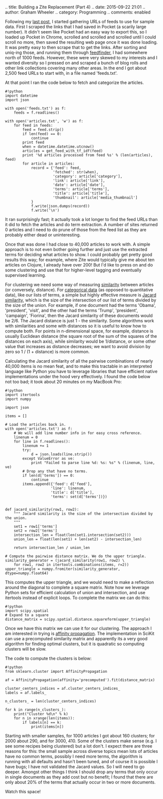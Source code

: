 .. title: Building a Zite Replacement (Part 4)
.. date: 2015-09-22 21:01
.. author: Graham Wheeler
.. category: Programming
.. comments: enabled



Following my [last post](http://www.grahamwheeler.com/posts/zite-replacement-3.html), I started gathering URLs of feeds to use for sample data. First I scraped the links that I had saved in Pocket (a scarily large number). It didn't seem like Pocket had an easy way to export this, so I loaded up Pocket in Chrome, scrolled and scrolled and scrolled until I could scroll no more, then saved the resulting web page once it was done loading. It was pretty easy to then scrape that to get the links. After sorting and uniq-ing those, and running them through [feedfinder](http://www.aaronsw.com/2002/feedfinder/), I had somewhere north of 1000 feeds. However, these were very skewed to my interests and I wanted diversity so I pressed on and scraped a bunch of blog rolls and other link collections covering many other areas. In the end I got about 2,500 feed URLs to start with, in a file named 'feeds.txt'.

At that point I ran the code below to fetch and categorize the articles.

    #!python
    import datetime
    import json
    
    with open('feeds.txt') as f:
        feeds = f.readlines()
        
    with open('articles.txt', 'w') as f:
        for feed in feeds:
            feed = feed.strip()
            if len(feed) == 0:
                continue
            print feed
            when = datetime.datetime.utcnow()
            articles = get_feed_with_tf_idf(feed)
            print '%d articles processed from feed %s' % (len(articles), feed)
            for article in articles:
                record = {'feed': feed, 
                          'fetched': str(when),
                          'category': article['category'],
                          'link': article['link'], 
                          'date': article['date'],
                          'terms': article['terms'],
                          'title': article['title'],
                          'thumbnail': article['media_thumbnail']
                }
                f.write(json.dumps(record))
                f.write('\n')


It ran surprisingly fast; it actually took a lot longer to find the feed URLs than it did to fetch the articles and do term extraction. A number of sites returned 0 articles and I need to do  prune of those from the feed list as they are probably either dead or uninteresting.

Once that was done I had close to 40,000 articles to work with. A simple approach is to not even bother going further and just use the extracted terms for deciding what articles to show. I could probably get pretty good results this way; for example, where Zite would typically give me about ten articles on Clojure, I already have over 200!  But I'd like to press on and do some clustering and use that for higher-level tagging and eventually supervised learning.

For clustering we need some way of measuring [similarity](https://en.wikipedia.org/wiki/Similarity_measure)
between articles (or conversely, distance). For [categorical data](https://en.wikipedia.org/wiki/Categorical_variable)
(as opposed to quantitative data), like our lists of terms, a simple but highly effective measure is
[Jacard similarity](https://en.wikipedia.org/wiki/Jaccard_index), which is the size of the intersection 
of our list of terms divided by the size of the union. For example, if one document had the terms 'Obama', 'president', 'visit', and the other had the terms 'Trump', 'president', 'campaign', 'Fiorina', then the Jacard similarity of these documents would be 2/6. The Jacard distance is just 1 - the similarity. Some algorithms work with similarities and some with distances so it is useful to know how to compute both. For points in n-dimensional space, for example, distance is usually Euclidean distance (the square root of the sum of the squares of the distances on each axis), while similarity would be 1/distance,  or some other value that increases as distance decreases; we want to avoid division by zero so 1 / (1 + distance) is more common.

Calculating the Jacard similarity of all the pairwise combinations of nearly 40,000 items is no mean feat, and to make this tractable in an interpreted language like Python you have to leverage libraries that have efficient native implementations under the hood very effectively. I found the code below not too bad; it took about 20 minutes on my MacBook Pro:


    #!python
    import itertools
    import numpy
    
    import json
    
    items = []
    
    # Load the articles back in.
    with open('articles.txt') as f:
        # We will add line number info in for easy cross reference.
        linenum = 0
        for line in f.readlines():
            linenum += 1
            try:
                d = json.loads(line.strip())
            except ValueError as ve:
                print "Failed to parse line %d: %s: %s" % (linenum, line, ve)
            # Drop any that have no terms.
            if len(d['terms']) == 0:
                continue
            items.append({'feed': d['feed'], 
                         'line': linenum,
                         'title': d['title'],
                         'terms': set(d['terms'])})


    def jacard_similarity(row1, row2):
        """ Jacard similarity is the size of the intersection divided by the union.
        """
        set1 = row1['terms']
        set2 = row2['terms']
        intersection_len = float(len(set1.intersection(set2)))
        union_len = float(len(set1) + len(set2) - intersection_len)
        
        return intersection_len / union_len
	
    # Compute the pairwise distance matrix. We do the upper triangle.
    similarity_generator = (jacard_similarity(row1, row2) \
        for row1, row2 in itertools.combinations(items, r=2))
    upper_triangle = numpy.fromiter(similarity_generator, dtype=numpy.float64)


This computes the upper triangle, and we would need to make a reflection around the diagonal to complete a square matrix. Note how we leverage Python sets for efficient calculation of union and intersection, and use itertools instead of explicit loops. To complete the matrix we can do this:


    #!python
    import scipy.spatial
    # Expand to a square
    distance_matrix = scipy.spatial.distance.squareform(upper_triangle)


Once we have this matrix we can use it for our clustering. The approach I am interested in trying is [affinity propagation](https://en.wikipedia.org/wiki/Affinity_propagation). The implementation in SciKit can use a precomputed similarity matrix and apparently its a very good algorithm for finding optimal clusters, but it is quadratic so computing clusters will be slow.

The code to compute the clusters is below:

    #!python
    from sklearn.cluster import AffinityPropagation

    af = AffinityPropagation(affinity='precomputed').fit(distance_matrix)

    cluster_centers_indices = af.cluster_centers_indices_
    labels = af.labels_

    n_clusters_ = len(cluster_centers_indices)

    for k in range(n_clusters_):
        print("Cluster %d\n" % k)
        for n in xrange(len(items)):
            if labels[n] == k:
                print(items[n])


Starting with smaller samples, for 1000 articles I got about 160 clusters; for 2000 about 290, and for 3000, 410.
Some of the clusters make sense (e.g. I see some recipes being clustered) but a lot don't. I expect there are three reasons for this: the small sample across diverse topics mean lots of articles have no common terms, possibly I need more terms, the algorithm is running with all defaults and hasn't been tuned, and of course it is possible I have bugs; I have not validated the Jacard values. So I will need to go deeper. Amongst other things I think I should drop any terms that only occur in single documents as they add cost but no benefit; I found that there are only about 20% of the terms that actually occur in two or more documents.

Watch this space!



